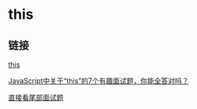 # this
## 链接
[this](https://developer.mozilla.org/zh-CN/docs/Web/JavaScript/Reference/Operators/this)

[JavaScript中关于“this”的7个有趣面试题，你能全答对吗？](https://www.php.cn/js-tutorial-472886.html)

[直接看尾部面试题](https://segmentfault.com/a/1190000011194676#item-14)